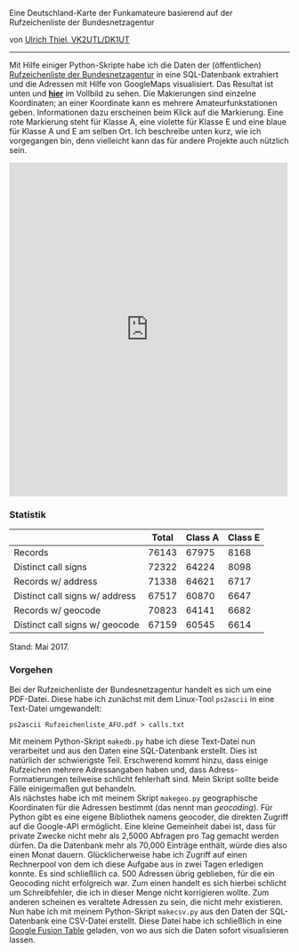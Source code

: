 Eine Deutschland-Karte der Funkamateure basierend auf der Rufzeichenliste der Bundesnetzagentur

von [Ulrich Thiel, VK2UTL/DK1UT](mailto:u-thiel@gmx.net)

---

Mit Hilfe einiger Python-Skripte habe ich die Daten der (öffentlichen) [Rufzeichenliste der Bundesnetzagentur](https://www.bundesnetzagentur.de/SharedDocs/Downloads/DE/Sachgebiete/Telekommunikation/Unternehmen_Institutionen/Frequenzen/Amateurfunk/Rufzeichenliste/Rufzeichenliste_AFU.html) in eine SQL-Datenbank extrahiert und die Adressen mit Hilfe von GoogleMaps visualisiert. Das Resultat ist unten und **[hier](https://fusiontables.googleusercontent.com/embedviz?q=select+col8+from+1lGAOwlSUK7nCUsA0FlRRG9buB1QV51zNzJFUr7yj&viz=MAP&h=false&lat=51.2482144526009&lng=10.020759216308534&t=1&z=6&l=col8&y=2&tmplt=2&hml=TWO_COL_LAT_LNG)** im Vollbild zu sehen. Die Makierungen sind einzelne Koordinaten; an einer Koordinate kann es mehrere Amateurfunkstationen geben. Informationen dazu erscheinen beim Klick auf die Markierung. Eine rote Markierung steht für Klasse A, eine violette für Klasse E und eine blaue für Klasse A und E am selben Ort. Ich beschreibe unten kurz, wie ich vorgegangen bin, denn vielleicht kann das für andere Projekte auch nützlich sein.

<iframe width="500" height="600" scrolling="no" frameborder="no" src="https://fusiontables.google.com/embedviz?q=select+col8+from+1lGAOwlSUK7nCUsA0FlRRG9buB1QV51zNzJFUr7yj&amp;viz=MAP&amp;h=false&amp;lat=51.2482144526009&amp;lng=10.020759216308534&amp;t=1&amp;z=6&amp;l=col8&amp;y=2&amp;tmplt=2&amp;hml=TWO_COL_LAT_LNG"></iframe><br>

### Statistik

|   | Total  | Class A  | Class E |
|---|---|---|---|
| Records  |  76143 | 67975  |  8168 |
Distinct call signs|		 72322|64224|8098 |
Records w/ address|		 71338|64621|6717|
Distinct call signs w/ address|	 67517|60870|6647|
Records w/ geocode|		 70823|64141|6682|
Distinct call signs w/ geocode|	 67159|60545|6614| 

Stand: Mai 2017.

### Vorgehen

Bei der Rufzeichenliste der Bundesnetzagentur handelt es sich um eine PDF-Datei. Diese habe ich zunächst mit dem Linux-Tool ```ps2ascii``` in eine Text-Datei umgewandelt: 

```
ps2ascii Rufzeichenliste_AFU.pdf > calls.txt
``` 

Mit meinem Python-Skript ```makedb.py``` habe ich diese Text-Datei nun verarbeitet und aus den Daten eine SQL-Datenbank erstellt. Dies ist natürlich der schwierigste Teil. Erschwerend kommt hinzu, dass einige Rufzeichen mehrere Adressangaben haben und, dass Adress-Formatierungen teilweise schlicht fehlerhaft sind. Mein Skript sollte beide Fälle einigermaßen gut behandeln.   
Als nächstes habe ich mit meinem Skript ```makegeo.py``` geographische Koordinaten für die Adressen bestimmt (das nennt man *geocoding*). Für Python gibt es eine eigene Bibliothek namens geocoder, die direkten Zugriff auf die Google-API ermöglicht. Eine kleine Gemeinheit dabei ist, dass für private Zwecke nicht mehr als 2,5000 Abfragen pro Tag gemacht werden dürfen. Da die Datenbank mehr als 70,000 Einträge enthält, würde dies also einen Monat dauern. Glücklicherweise habe ich Zugriff auf einen Rechnerpool von dem ich diese Aufgabe aus in zwei Tagen erledigen konnte. Es sind schließlich ca. 500 Adressen übrig geblieben, für die ein Geocoding nicht erfolgreich war. Zum einen handelt es sich hierbei schlicht um Schreibfehler, die ich in dieser Menge nicht korrigieren wollte. Zum anderen scheinen es veraltete Adressen zu sein, die nicht mehr existieren.  
Nun habe ich mit meinem Python-Skript ```makecsv.py``` aus den Daten der SQL-Datenbank eine CSV-Datei erstellt. Diese Datei habe ich schließlich in eine [Google Fusion Table](usiontables.google.com) geladen, von wo aus sich die Daten sofort visualisieren lassen.

